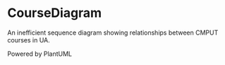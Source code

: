 # CourseDiagram
An inefficient sequence diagram showing relationships between CMPUT courses in UA.

Powered by PlantUML
